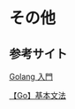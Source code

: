# その他

## 参考サイト

[Golang 入門](https://qiita.com/y-kaanai/items/e022b7c316cd8a6bb6d2)

[【Go】基本文法](https://qiita.com/k-penguin-sato/items/1d0e1c6b4bf937996cd3)

